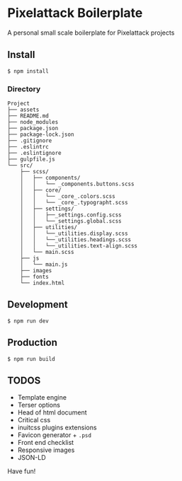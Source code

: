 # Pixelattack Boilerplate

A personal small scale boilerplate for Pixelattack projects

## Install

```
$ npm install
```

### Directory

```
Project
├── assets
├── README.md
├── node_modules
├── package.json
├── package-lock.json
├── .gitignore
├── .eslintrc
├── .eslintignore
├── gulpfile.js
└── src/
    ├── scss/
    │   ├── components/
    │   │   └── _components.buttons.scss
    │   ├── core/
    │   │   └── _core_.colors.scss
    │   │   └── _core_.typographt.scss
    │   ├── settings/
    │   │   ├──_settings.config.scss
    │   │   └──_settings.global.scss
    │   ├── utilities/
    │   │   └──_utilities.display.scss
    │   │   └──_utilities.headings.scss
    │   │   └──_utilities.text-align.scss
    │   └── main.scss
    ├── js
    │   └── main.js
    ├── images
    ├── fonts
    └── index.html
```

## Development

```
$ npm run dev
```

## Production

```
$ npm run build
```

## TODOS

- Template engine
- Terser options
- Head of html document
- Critical css
- inuitcss plugins extensions
- Favicon generator + `.psd`
- Front end checklist
- Responsive images
- JSON-LD

Have fun!
